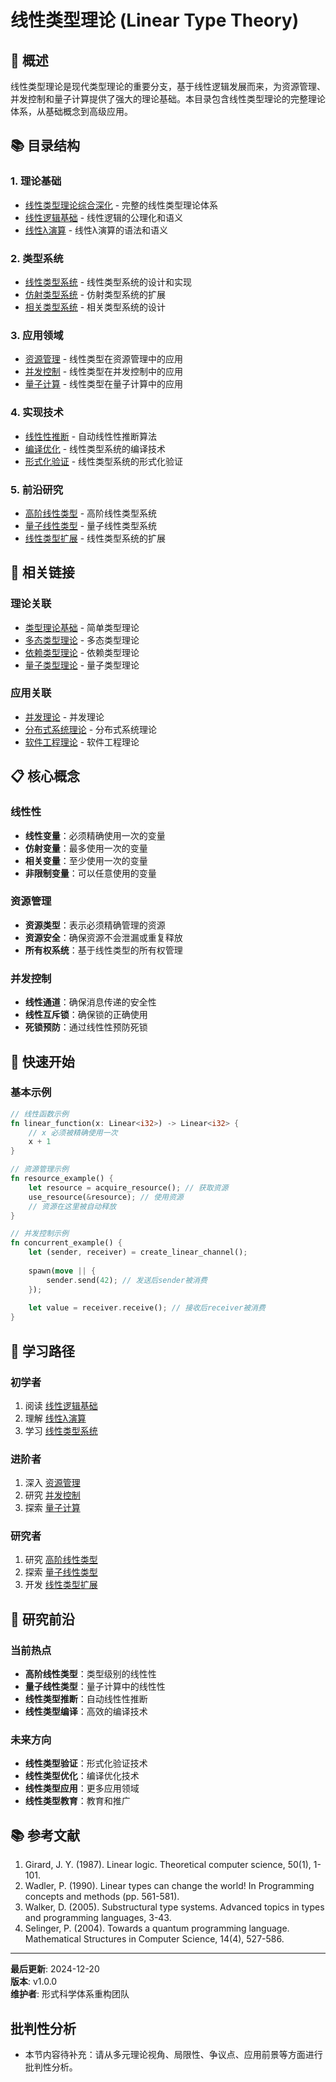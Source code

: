 # 线性类型理论 (Linear Type Theory)

## 🎯 **概述**

线性类型理论是现代类型理论的重要分支，基于线性逻辑发展而来，为资源管理、并发控制和量子计算提供了强大的理论基础。本目录包含线性类型理论的完整理论体系，从基础概念到高级应用。

## 📚 **目录结构**

### 1. 理论基础

- [线性类型理论综合深化](Linear_Type_Theory_Comprehensive.md) - 完整的线性类型理论体系
- [线性逻辑基础](Linear_Logic_Foundation.md) - 线性逻辑的公理化和语义
- [线性λ演算](Linear_Lambda_Calculus.md) - 线性λ演算的语法和语义

### 2. 类型系统

- [线性类型系统](Linear_Type_System.md) - 线性类型系统的设计和实现
- [仿射类型系统](Affine_Type_System.md) - 仿射类型系统的扩展
- [相关类型系统](Relevant_Type_System.md) - 相关类型系统的设计

### 3. 应用领域

- [资源管理](Resource_Management.md) - 线性类型在资源管理中的应用
- [并发控制](Concurrency_Control.md) - 线性类型在并发控制中的应用
- [量子计算](Quantum_Computing.md) - 线性类型在量子计算中的应用

### 4. 实现技术

- [线性性推断](Linearity_Inference.md) - 自动线性性推断算法
- [编译优化](Compilation_Optimization.md) - 线性类型系统的编译技术
- [形式化验证](Formal_Verification.md) - 线性类型系统的形式化验证

### 5. 前沿研究

- [高阶线性类型](Higher_Order_Linear_Types.md) - 高阶线性类型系统
- [量子线性类型](Quantum_Linear_Types.md) - 量子线性类型系统
- [线性类型扩展](Linear_Type_Extensions.md) - 线性类型系统的扩展

## 🔗 **相关链接**

### 理论关联

- [类型理论基础](../01_Simple_Type_Theory) - 简单类型理论
- [多态类型理论](../02_Polymorphic_Type_Theory/) - 多态类型理论
- [依赖类型理论](../03_Dependent_Type_Theory/) - 依赖类型理论
- [量子类型理论](../05_Quantum_Type_Theory/) - 量子类型理论

### 应用关联

- [并发理论](../../11_Concurrency_Theory/) - 并发理论
- [分布式系统理论](../../06_Distributed_Systems_Theory/) - 分布式系统理论
- [软件工程理论](../../07_Software_Engineering_Theory/) - 软件工程理论

## 📋 **核心概念**

### 线性性

- **线性变量**：必须精确使用一次的变量
- **仿射变量**：最多使用一次的变量
- **相关变量**：至少使用一次的变量
- **非限制变量**：可以任意使用的变量

### 资源管理

- **资源类型**：表示必须精确管理的资源
- **资源安全**：确保资源不会泄漏或重复释放
- **所有权系统**：基于线性类型的所有权管理

### 并发控制

- **线性通道**：确保消息传递的安全性
- **线性互斥锁**：确保锁的正确使用
- **死锁预防**：通过线性性预防死锁

## 🚀 **快速开始**

### 基本示例

```rust
// 线性函数示例
fn linear_function(x: Linear<i32>) -> Linear<i32> {
    // x 必须被精确使用一次
    x + 1
}

// 资源管理示例
fn resource_example() {
    let resource = acquire_resource(); // 获取资源
    use_resource(&resource); // 使用资源
    // 资源在这里被自动释放
}

// 并发控制示例
fn concurrent_example() {
    let (sender, receiver) = create_linear_channel();
    
    spawn(move || {
        sender.send(42); // 发送后sender被消费
    });
    
    let value = receiver.receive(); // 接收后receiver被消费
}
```

## 📖 **学习路径**

### 初学者

1. 阅读 [线性逻辑基础](Linear_Logic_Foundation.md)
2. 理解 [线性λ演算](Linear_Lambda_Calculus.md)
3. 学习 [线性类型系统](Linear_Type_System.md)

### 进阶者

1. 深入 [资源管理](Resource_Management.md)
2. 研究 [并发控制](Concurrency_Control.md)
3. 探索 [量子计算](Quantum_Computing.md)

### 研究者

1. 研究 [高阶线性类型](Higher_Order_Linear_Types.md)
2. 探索 [量子线性类型](Quantum_Linear_Types.md)
3. 开发 [线性类型扩展](Linear_Type_Extensions.md)

## 🔬 **研究前沿**

### 当前热点

- **高阶线性类型**：类型级别的线性性
- **量子线性类型**：量子计算中的线性性
- **线性类型推断**：自动线性性推断
- **线性类型编译**：高效的编译技术

### 未来方向

- **线性类型验证**：形式化验证技术
- **线性类型优化**：编译优化技术
- **线性类型应用**：更多应用领域
- **线性类型教育**：教育和推广

## 📚 **参考文献**

1. Girard, J. Y. (1987). Linear logic. Theoretical computer science, 50(1), 1-101.
2. Wadler, P. (1990). Linear types can change the world! In Programming concepts and methods (pp. 561-581).
3. Walker, D. (2005). Substructural type systems. Advanced topics in types and programming languages, 3-43.
4. Selinger, P. (2004). Towards a quantum programming language. Mathematical Structures in Computer Science, 14(4), 527-586.

---

**最后更新**: 2024-12-20  
**版本**: v1.0.0  
**维护者**: 形式科学体系重构团队


## 批判性分析

- 本节内容待补充：请从多元理论视角、局限性、争议点、应用前景等方面进行批判性分析。
